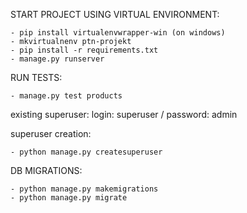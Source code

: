 START PROJECT USING VIRTUAL ENVIRONMENT:
~~~~~~~~~~~~~~~~~~~~~~~~~~~~~~~~~~~~~~~~~~~~~~
- pip install virtualenvwrapper-win (on windows)
- mkvirtualnenv ptn-projekt
- pip install -r requirements.txt
- manage.py runserver
~~~~~~~~~~~~~~~~~~~~~~~~~~~~~~~~~~~~~~~~~~~~~~



RUN TESTS: 
~~~~~~~~~~~~~~~~~~~~~~~~~~~~~~~~~~~~~~~~~~~~~~
- manage.py test products 
~~~~~~~~~~~~~~~~~~~~~~~~~~~~~~~~~~~~~~~~~~~~~~


existing superuser:
login: superuser / password: admin

superuser creation:
~~~~~~~~~~~~~~~~~~~~~~~~~~~~~~~~~~~~~~~~~~~~~~
- python manage.py createsuperuser
~~~~~~~~~~~~~~~~~~~~~~~~~~~~~~~~~~~~~~~~~~~~~~


DB MIGRATIONS:

~~~~~~~~~~~~~~~~~~~~~~~~~~~~~~~~~~~~~~~~~~~~~~
- python manage.py makemigrations
- python manage.py migrate
~~~~~~~~~~~~~~~~~~~~~~~~~~~~~~~~~~~~~~~~~~~~~~

